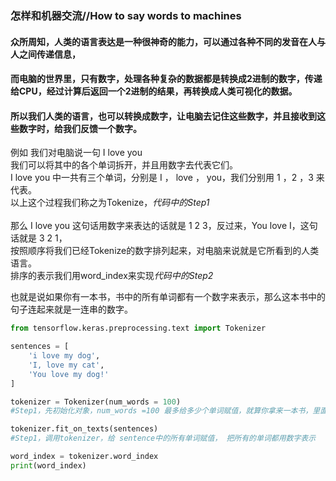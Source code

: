### 怎样和机器交流//How to say words to machines
#### 众所周知，人类的语言表达是一种很神奇的能力，可以通过各种不同的发音在人与人之间传递信息，
#### 而电脑的世界里，只有数字，处理各种复杂的数据都是转换成2进制的数字，传递给CPU，经过计算后返回一个2进制的结果，再转换成人类可视化的数据。
#### 所以我们人类的语言，也可以转换成数字，让电脑去记住这些数字，并且接收到这些数字时，给我们反馈一个数字。

例如 我们对电脑说一句 I love you
<br />我们可以将其中的各个单词拆开，并且用数字去代表它们。
<br />I love you 中一共有三个单词，分别是 I ， love ， you，我们分别用 1 ，2 ，3 来代表。
<br />以上这个过程我们称之为Tokenize，*代码中的Step1*
<br />
<br />那么 I love you 这句话用数字来表达的话就是 1 2 3，反过来，You love I，这句话就是 3 2 1，
<br />按照顺序将我们已经Tokenize的数字排列起来，对电脑来说就是它所看到的人类语言。
<br />排序的表示我们用word_index来实现*代码中的Step2*

也就是说如果你有一本书，书中的所有单词都有一个数字来表示，那么这本书中的句子连起来就是一连串的数字。



```python
from tensorflow.keras.preprocessing.text import Tokenizer

sentences = [
    'i love my dog',
    'I, love my cat',
    'You love my dog!'
]

tokenizer = Tokenizer(num_words = 100)  
#Step1，先初始化对象，num_words =100 最多给多少个单词赋值，就算你拿来一本书，里面有1万个单词，也只给100个词赋值

tokenizer.fit_on_texts(sentences)
#Step1，调用tokenizer，给 sentence中的所有单词赋值， 把所有的单词都用数字表示

word_index = tokenizer.word_index
print(word_index)
```

